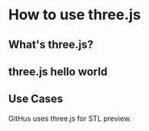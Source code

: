 
# How to use three.js


## What's three.js?


## three.js hello world


## Use Cases

GitHus uses three.js for STL preview.